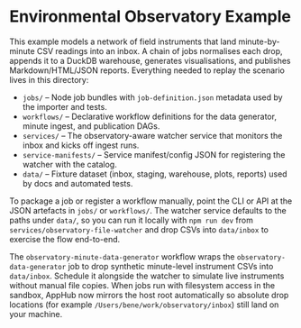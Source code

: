 # Environmental Observatory Example

This example models a network of field instruments that land minute-by-minute CSV readings into an inbox. A chain of jobs normalises each drop, appends it to a DuckDB warehouse, generates visualisations, and publishes Markdown/HTML/JSON reports. Everything needed to replay the scenario lives in this directory:

- `jobs/` – Node job bundles with `job-definition.json` metadata used by the importer and tests.
- `workflows/` – Declarative workflow definitions for the data generator, minute ingest, and publication DAGs.
- `services/` – The observatory-aware watcher service that monitors the inbox and kicks off ingest runs.
- `service-manifests/` – Service manifest/config JSON for registering the watcher with the catalog.
- `data/` – Fixture dataset (inbox, staging, warehouse, plots, reports) used by docs and automated tests.

To package a job or register a workflow manually, point the CLI or API at the JSON artefacts in `jobs/` or `workflows/`. The watcher service defaults to the paths under `data/`, so you can run it locally with `npm run dev` from `services/observatory-file-watcher` and drop CSVs into `data/inbox` to exercise the flow end-to-end.

The `observatory-minute-data-generator` workflow wraps the `observatory-data-generator` job to drop synthetic minute-level instrument CSVs into `data/inbox`. Schedule it alongside the watcher to simulate live instruments without manual file copies. When jobs run with filesystem access in the sandbox, AppHub now mirrors the host root automatically so absolute drop locations (for example `/Users/bene/work/observatory/inbox`) still land on your machine.
